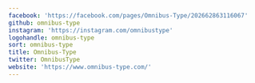 ```yaml
---
facebook: 'https://facebook.com/pages/Omnibus-Type/202662863116067'
github: omnibus-type
instagram: 'https://instagram.com/omnibustype'
logohandle: omnibus-type
sort: omnibus-type
title: Omnibus-Type
twitter: OmnibusType
website: 'https://www.omnibus-type.com/'
---
```

